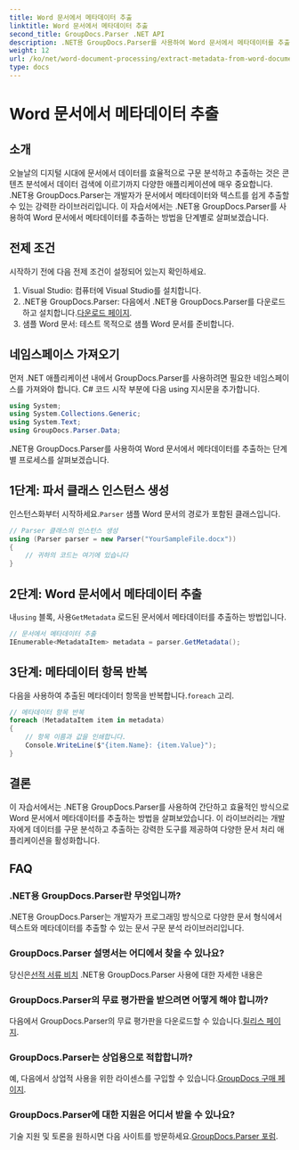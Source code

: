 ```yaml
---
title: Word 문서에서 메타데이터 추출
linktitle: Word 문서에서 메타데이터 추출
second_title: GroupDocs.Parser .NET API
description: .NET용 GroupDocs.Parser를 사용하여 Word 문서에서 메타데이터를 추출하는 방법을 알아보세요. 문서 정보를 구문 분석하고 검색하는 쉬운 단계입니다.
weight: 12
url: /ko/net/word-document-processing/extract-metadata-from-word-document/
type: docs
---
```

# Word 문서에서 메타데이터 추출

## 소개
오늘날의 디지털 시대에 문서에서 데이터를 효율적으로 구문 분석하고 추출하는 것은 콘텐츠 분석에서 데이터 검색에 이르기까지 다양한 애플리케이션에 매우 중요합니다. .NET용 GroupDocs.Parser는 개발자가 문서에서 메타데이터와 텍스트를 쉽게 추출할 수 있는 강력한 라이브러리입니다. 이 자습서에서는 .NET용 GroupDocs.Parser를 사용하여 Word 문서에서 메타데이터를 추출하는 방법을 단계별로 살펴보겠습니다.
## 전제 조건
시작하기 전에 다음 전제 조건이 설정되어 있는지 확인하세요.
1. Visual Studio: 컴퓨터에 Visual Studio를 설치합니다.
2.  .NET용 GroupDocs.Parser: 다음에서 .NET용 GroupDocs.Parser를 다운로드하고 설치합니다.[다운로드 페이지](https://releases.groupdocs.com/parser/net/).
3. 샘플 Word 문서: 테스트 목적으로 샘플 Word 문서를 준비합니다.
## 네임스페이스 가져오기
먼저 .NET 애플리케이션 내에서 GroupDocs.Parser를 사용하려면 필요한 네임스페이스를 가져와야 합니다. C# 코드 시작 부분에 다음 using 지시문을 추가합니다.
```csharp
using System;
using System.Collections.Generic;
using System.Text;
using GroupDocs.Parser.Data;
```
.NET용 GroupDocs.Parser를 사용하여 Word 문서에서 메타데이터를 추출하는 단계별 프로세스를 살펴보겠습니다.
## 1단계: 파서 클래스 인스턴스 생성
 인스턴스화부터 시작하세요.`Parser` 샘플 Word 문서의 경로가 포함된 클래스입니다.
```csharp
// Parser 클래스의 인스턴스 생성
using (Parser parser = new Parser("YourSampleFile.docx"))
{
    // 귀하의 코드는 여기에 있습니다
}
```
## 2단계: Word 문서에서 메타데이터 추출
 내`using` 블록, 사용`GetMetadata` 로드된 문서에서 메타데이터를 추출하는 방법입니다.
```csharp
// 문서에서 메타데이터 추출
IEnumerable<MetadataItem> metadata = parser.GetMetadata();
```
## 3단계: 메타데이터 항목 반복
 다음을 사용하여 추출된 메타데이터 항목을 반복합니다.`foreach` 고리.
```csharp
// 메타데이터 항목 반복
foreach (MetadataItem item in metadata)
{
    // 항목 이름과 값을 인쇄합니다.
    Console.WriteLine($"{item.Name}: {item.Value}");
}
```
## 결론
이 자습서에서는 .NET용 GroupDocs.Parser를 사용하여 간단하고 효율적인 방식으로 Word 문서에서 메타데이터를 추출하는 방법을 살펴보았습니다. 이 라이브러리는 개발자에게 데이터를 구문 분석하고 추출하는 강력한 도구를 제공하여 다양한 문서 처리 애플리케이션을 활성화합니다.

## FAQ
### .NET용 GroupDocs.Parser란 무엇입니까?
.NET용 GroupDocs.Parser는 개발자가 프로그래밍 방식으로 다양한 문서 형식에서 텍스트와 메타데이터를 추출할 수 있는 문서 구문 분석 라이브러리입니다.
### GroupDocs.Parser 설명서는 어디에서 찾을 수 있나요?
 당신은[선적 서류 비치](https://tutorials.groupdocs.com/parser/net/) .NET용 GroupDocs.Parser 사용에 대한 자세한 내용은
### GroupDocs.Parser의 무료 평가판을 받으려면 어떻게 해야 합니까?
 다음에서 GroupDocs.Parser의 무료 평가판을 다운로드할 수 있습니다.[릴리스 페이지](https://releases.groupdocs.com/).
### GroupDocs.Parser는 상업용으로 적합합니까?
 예, 다음에서 상업적 사용을 위한 라이센스를 구입할 수 있습니다.[GroupDocs 구매 페이지](https://purchase.groupdocs.com/buy).
### GroupDocs.Parser에 대한 지원은 어디서 받을 수 있나요?
 기술 지원 및 토론을 원하시면 다음 사이트를 방문하세요.[GroupDocs.Parser 포럼](https://forum.groupdocs.com/c/parser/17).